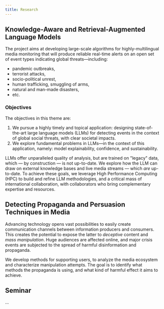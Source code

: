 ```yaml
---
title: Research
---
```


## Knowledge-Aware and Retrieval-Augmented Language Models

The project aims at developing large-scale algorithms for highly-multilingual media monitoring that will produce reliable real-time alerts on an open set of event types indicating global threats—including:
- pandemic outbreaks,
- terrorist attacks,
- socio-political unrest,
- human trafficking, smuggling of arms,
- natural and man-made disasters,
- etc.

### Objectives

The objectives in this theme are:
1. We pursue a highly timely and topical application: designing state-of-the-art large language models (LLMs) for detecting events in the context of global social threats, with clear societal impacts.
2. We explore fundamental problems in LLMs—in the context of this application, namely: model explainability, confidence, and sustainability.

LLMs offer unparalleled quality of analysis, but are trained on "legacy" data, which — by construction — is not up-to-date.  We explore how the LLM can draw on external knowledge bases and live media streams — which _are_ up-to-date.
To achieve these goals, we leverage High Performance Computing (HPC) to build and refine LLM methodologies, and a critical mass of international collaboration, with collaborators who bring complementary expertise and resources.


## Detecting Propaganda and Persuasion Techniques in Media

Advancing technology opens vast possibilities to easily create communication channels between information producers and consumers.
This creates the potential to expose the latter to _deceptive_ content and _mass manipulation_.
Huge audiences are affected online, and major crisis events are subjected to the spread of harmful disinformation and propaganda.

We develop methods for supporting users, to analyze the media ecosystem and characterize manipulation attempts.
The goal is to identify what methods the propaganda is using, and what kind of harmful effect it aims to achieve.

## Seminar
...
